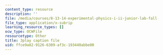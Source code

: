 ```yaml
---
content_type: resource
description: ''
file: /media/courses/8-13-14-experimental-physics-i-ii-junior-lab-fall-2016-spring-2017/ffce9a8291266309af3c193440abbe00_w_Ufl9paaBc.srt
file_type: application/x-subrip
learning_resource_types: []
ocw_type: OCWFile
resourcetype: Other
title: 3play caption file
uid: ffce9a82-9126-6309-af3c-193440abbe00
---
```


